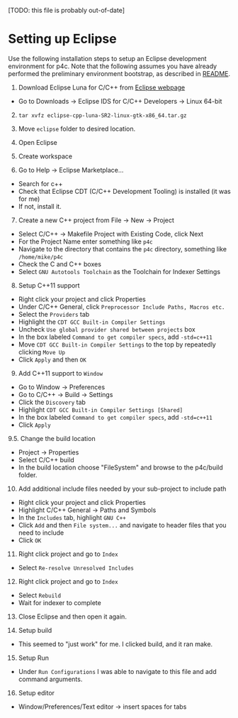 [TODO: this file is probably out-of-date]

# Setting up Eclipse

Use the following installation steps to setup an Eclipse development environment for p4c.
Note that the following assumes you have already performed the preliminary environment
bootstrap, as described in [README](README.md).

1. Download Eclipse Luna for C/C++ from [Eclipse webpage](http://www.eclipse.org/luna/)
  * Go to Downloads -> Eclipse IDS for C/C++ Developers -> Linux 64-bit

2. `tar xvfz eclipse-cpp-luna-SR2-linux-gtk-x86_64.tar.gz`

3. Move `eclipse` folder to desired location.

4. Open Eclipse

5. Create workspace

6. Go to Help -> Eclipse Marketplace...
  * Search for c++
  * Check that Eclipse CDT (C/C++ Development Tooling) is installed (it was for me)
  * If not, install it.

7. Create a new C++ project from File -> New -> Project
  * Select C/C++ -> Makefile Project with Existing Code, click Next
  * For the Project Name enter something like `p4c`
  * Navigate to the directory that contains the `p4c` directory, something like `/home/mike/p4c`
  * Check the C and C++ boxes
  * Select `GNU Autotools Toolchain` as the Toolchain for Indexer Settings

8. Setup C++11 support
  * Right click your project and click Properties
  * Under C/C++ General, click `Preprocessor Include Paths, Macros etc.`
  * Select the `Providers` tab
  * Highlight the `CDT GCC Built-in Compiler Settings`
  * Uncheck `Use global provider shared between projects` box
  * In the box labeled `Command to get compiler specs`, add `-std=c++11`
  * Move `CDT GCC Built-in Compiler Settings` to the top by repeatedly clicking `Move Up`
  * Click `Apply` and then `OK`

9. Add C++11 support to `Window`
  * Go to Window -> Preferences
  * Go to C/C++ -> Build -> Settings
  * Click the `Discovery` tab
  * Highlight `CDT GCC Built-in Compiler Settings [Shared]`
  * In the box labeled `Command to get compiler specs`, add `-std=c++11`
  * Click `Apply`

9.5. Change the build location
  * Project -> Properties
  * Select C/C++ build
  * In the build location choose "FileSystem" and browse to the p4c/build folder.

10. Add additional include files needed by your sub-project to include path
  * Right click your project and click Properties
  * Highlight C/C++ General -> Paths and Symbols
  * In the `Includes` tab, highlight `GNU C++`
  * Click `Add` and then `File system...` and navigate to header files that you need to include
  * Click `OK`

11. Right click project and go to `Index`
  * Select `Re-resolve Unresolved Includes`

12. Right click project and go to `Index`
  * Select `Rebuild`
  * Wait for indexer to complete

13. Close Eclipse and then open it again.

14. Setup build
  * This seemed to "just work" for me.  I clicked build, and it ran make.

15. Setup Run
  * Under `Run Configurations` I was able to navigate to this file and add command arguments.

16. Setup editor
   * Window/Preferences/Text editor -> insert spaces for tabs
